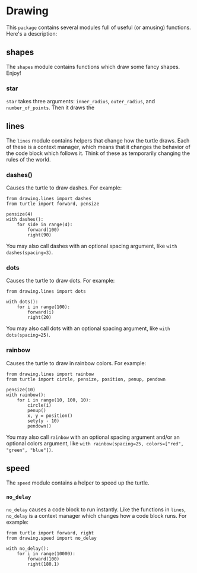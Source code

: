 # Drawing

This `package` contains several modules full of useful (or amusing) functions. Here's a description:

## shapes

The `shapes` module contains functions which draw some fancy shapes. Enjoy!

### star
`star` takes three arguments: `inner_radius`, `outer_radius`, and `number_of_points`. Then it draws the 

## lines

The `lines` module contains helpers that change how the turtle draws. Each of these is a context manager, 
which means that it changes the behavior of the code block which follows it. Think of these as temporarily
changing the rules of the world. 

### dashes()
Causes the turtle to draw dashes. For example: 

    from drawing.lines import dashes
    from turtle import forward, pensize

    pensize(4)
    with dashes():
        for side in range(4):
            forward(100)
            right(90)

You may also call dashes with an optional spacing argument, like `with dashes(spacing=3)`.

### dots
Causes the turtle to draw dots. For example:

    from drawing.lines import dots

    with dots():
        for i in range(100):
            forward(i)
            right(20)

You may also call dots with an optional spacing argument, like `with dots(spacing=25)`.

### rainbow
Causes the turtle to draw in rainbow colors. For example:

    from drawing.lines import rainbow
    from turtle import circle, pensize, position, penup, pendown

    pensize(10)
    with rainbow():
        for i in range(10, 100, 10):
            circle(i)
            penup()
            x, y = position()
            sety(y - 10)
            pendown()

You may also call `rainbow` with an optional spacing argument and/or an optional colors argument, 
like `with rainbow(spacing=25, colors=["red", "green", "blue"])`.

## speed

The `speed` module contains a helper to speed up the turtle.

### `no_delay`

`no_delay` causes a code block to run instantly. Like the functions in `lines`, `no_delay`
is a context manager which changes how a code block runs. For example: 

    from turtle import forward, right
    from drawing.speed import no_delay

    with no_delay():
        for i in range(10000):
            forward(100)
            right(180.1)
